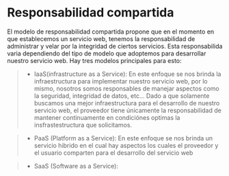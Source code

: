 # Responsabilidad compartida

El modelo de responsabilidad compartida propone que en el momento en que establecemos un servicio web, tenemos la responsabilidad de administrar y velar por la integridad de ciertos servicios.
Esta responsabilida varia dependiendo del tipo de modelo que adoptemos para desarrollar nuestro servicio web. Hay tres modelos principales para esto:

>- IaaS(infrastructure as a Service):
En este enfoque se nos brinda la infraestructura para implementar nuestro servicio web, por lo mismo, nosotros somos responsables de manejar aspectos como la seguridad, integridad de datos, etc...
Dado a que solamente buscamos una mejor infraestructura para el desarrollo de nuestro servicio web, el proveedor tiene únicamente la responsabilidad de mantener continuamente en condiciónes optimas la insfrastestructura que solicitamos.

>- PaaS (Platform as a Service):
En este enfoque se nos brinda un servicio hibrido en el cual hay aspectos los cuales el proveedor y el usuario comparten para el desarrollo del servicio web

>- SaaS (Software as a Service):
